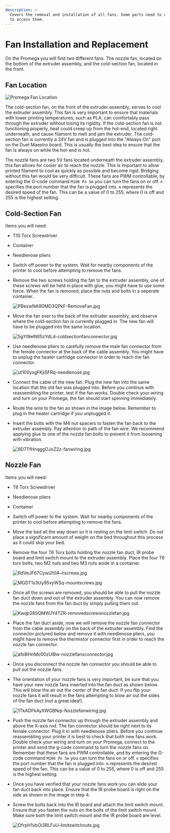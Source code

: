 ```yaml
---
description: >-
  Covers the removal and installation of all fans. Some parts need to remove fan
  to access them.
---
```


# Fan Installation and Replacement

On the Promega you will find two different fans. The nozzle fan, located on the bottom of the extruder assembly, and the cold-section fan, located in the front. 

## Fan Location

![Promega Fan Location](../.gitbook/assets/hfsklgqrnj6zz2yw-fanlocation.jpg)

The cold-section fan, on the front of the extruder assembly, serves to cool the extruder assembly. This fan is very important to ensure that materials with lower printing temperatures, such as PLA, can comfortably pass through the extruder without losing its rigidity. If the cold-section fan is not functioning properly, heat could creep up from the hot-end, located right underneath, and cause filament to melt and jam the extruder. The cold-section fan is currently a 24V fan and is plugged into the "Always On" port on the Duet Maestro board. This is usually the best idea to ensure that the fan is always on while the hot-end is hot.

The nozzle fans are two 5V fans located underneath the extruder assembly, this fan allows for cooler air to reach the nozzle. This is important to allow printed filament to cool as quickly as possible and become rigid. Bridging without this fan would be very difficult. These fans are PWM controllable, by entering the G-code command `M106 Pn Sm` you can turn the fans on or off. `n` specifies the port number that the fan is plugged into. `m` represents the desired speed of the fan. This can be a value of 0 to 255, where 0 is off and 255 is the highest setting.

## Cold-Section Fan

Items you will need:

* T10 Torx Screwdriver
* Container
* Needlenose pliers
* Switch off power to the system. Wait for nearby components of the printer to cool before attempting to remove the fans.
* Remove the two screws holding the fan to the extruder assembly, one of these screws will be held in place with glue, you might have to use some force. When the fan is removed, place the nuts and bolts in a seperate container.

  ![PBezwNA9DMD3QPkF-RemoveFan.jpg](../.gitbook/assets/pbezwna9dmd3qpkf-removefan.jpg)

* Move the fan over to the back of the extruder assembly, and observe where the cold-section fan is currently plugged in. The new fan will have to be plugged into the same location.

  ![5gYt9eINlI5zYdLd-coldsectionfanconnector.jpg](../.gitbook/assets/5gyt9einli5zydld-coldsectionfanconnector.jpg)

* Use needlenose pliers to carefully remove the male fan connector from the female connector at the back of the cable assembly. You might have to unplug the heater cartridge connector in order to reach the fan connector.

  ![ut100yxgFKjiSFRq-needlenose.jpg](../.gitbook/assets/ut100yxgfkjisfrq-needlenose.jpg)

* Connect the cable of the new fan. Plug the new fan into the same location that the old fan was plugged into. Before you continue with reassembling the printer, test if the fan works. Double check your wiring and turn on your Promega, the fan should start spinning immediately.
* Route the wire to the fan as shown in the image below. Remember to plug in the heater cartridge if you unplugged it.
* Insert the bolts with the M4 nut spacers to fasten the fan back to the extruder assembly. Pay attention to path of the fan wire. We recommend applying glue to one of the nozzle fan bolts to prevent it from loosening with vibration.

  ![9D7TfHnqggOJoZ2z-fanwiring.jpg](../.gitbook/assets/9d7tfhnqggojoz2z-fanwiring.jpg)

## Nozzle Fan

Items you will need:

* T6 Torx Screwdriver
* Needlenose pliers
* Container
* Switch off power to the system. Wait for nearby components of the printer to cool before attempting to remove the fans.
* Move the bed all the way down so it is resting on the limit switch. Do not place a significant amount of weight on the bed throughout this process as it could skip your bed.
* Remove the four T6 Torx bolts holding the nozzle fan duct, IR probe board and limit switch mount to the extruder assembly. Place the four T6 torx bolts, two M2 nuts and two M3 nuts aside in a container.

  ![RdVeJF67Cywi2t0A-irscrews.jpg](../.gitbook/assets/rdvejf67cywi2t0a-irscrews.jpg)

  ![MGDT1s3Uy95vyWSq-mountscrews.jpg](../.gitbook/assets/mgdt1s3uy95vywsq-mountscrews.jpg)

* Once all the screws are removed, you should be able to pull the nozzle fan duct down and out of the extruder assembly. You can now remove the nozzle fans from the fan duct by simply pulling them out.

  ![Kwqp28SQMWJY4TZR-removedscrewsnozzlefan.jpg](../.gitbook/assets/kwqp28sqmwjy4tzr-removedscrewsnozzlefan.jpg)

* Place the fan duct aside, now we will remove the nozzle fan connector from the cable assembly on the back of the extruder assembly. Find the connector pictured below and remove it with needlenose pliers, you might have to remove the thermistor connector first in order to reach the nozzle fan connector.

  ![afs8lHnMc00zUlBw-nozzlefansconnector.jpg](../.gitbook/assets/afs8lhnmc00zulbw-nozzlefansconnector.jpg)

* Once you disconnect the nozzle fan connector you should be able to pull out the nozzle fans.
* The orientation of your nozzle fans is very important, be sure that you have your new nozzle fans inserted into the fan duct as shown below. This will blow the air out the center of the fan duct. If you flip your nozzle fans it will result in the fans attempting to blow air out the sides of the fan duct \(not a great idea!\).

  ![1TkADFkAyXWGBNqi-Nozzlefanwiring.jpg](../.gitbook/assets/1tkadfkayxwgbnqi-nozzlefanwiring.jpg)

* Push the nozzle fan connector up through the extruder assembly and above the X-axis rod. The fan connector should be right next to its female connector. Plug it in with needlenose pliers. Before you continue reassembling your printer it is best to check that both new fans work. Double check your wiring and turn on your Promega, connect to the printer and send the g-code command to turn the nozzle fans on. Remember that these fans are PWM controllable, and by entering the G-code command `M106 Pn Sm` you can turn the fans on or off. `n` specifies the port number that the fan is plugged into. `m` represents the desired speed of the fan. This can be a value of 0 to 255, where 0 is off and 255 is the highest setting.
* Once you have verified that your nozzle fans work you can slide your fan duct back into place. Ensure that the IR probe board is right on the side as shown in the image in step 4. 
* Screw the bolts back into the IR board and attach the limit switch mount. Ensure that you fasten the nuts on the bolts of the limit switch mount. Make sure both the limit switch mount and the IR probe board are level.

  ![OfrpH1vbOi3RLFuU-limitswitchnuts.jpg](../.gitbook/assets/ofrph1vboi3rlfuu-limitswitchnuts.jpg)

